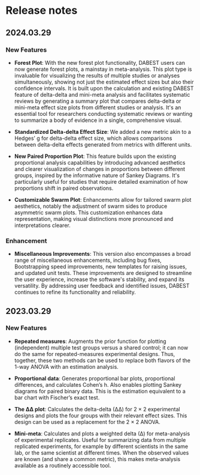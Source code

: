 # Release notes

<!-- do not remove -->

## 2024.03.29

### New Features

- **Forest Plot**: With the new forest plot functionality, DABEST users can now generate forest plots, a mainstay in meta-analysis. This plot type is invaluable for visualizing the results of multiple studies or analyses simultaneously, showing not just the estimated effect sizes but also their confidence intervals. It is built upon the calculation and existing DABEST feature of delta-delta and mini-meta analysis and facilitates systematic reviews by generating a summary plot that compares delta-delta or mini-meta effect size plots from different studies or analysis. It's an essential tool for researchers conducting systematic reviews or wanting to summarize a body of evidence in a single, comprehensive visual.

- **Standardized Delta-delta Effect Size**: We added a new metric akin to a Hedges’ g for delta-delta effect size, which allows comparisons between delta-delta effects generated from metrics with different units. 

- **New Paired Proportion Plot**: This feature builds upon the existing proportional analysis capabilities by introducing advanced aesthetics and clearer visualization of changes in proportions between different groups, inspired by the informative nature of Sankey Diagrams. It's particularly useful for studies that require detailed examination of how proportions shift in paired observations.

- **Customizable Swarm Plot**: Enhancements allow for tailored swarm plot aesthetics, notably the adjustment of swarm sides to produce asymmetric swarm plots. This customization enhances data representation, making visual distinctions more pronounced and interpretations clearer.

### Enhancement

- **Miscellaneous Improvements**: This version also encompasses a broad range of miscellaneous enhancements, including bug fixes, Bootstrapping speed improvements, new templates for raising issues, and updated unit tests. These improvements are designed to streamline the user experience, increase the software's stability, and expand its versatility. By addressing user feedback and identified issues, DABEST continues to refine its functionality and reliability.



## 2023.03.29

### New Features
- **Repeated measures**: Augments the prior function for plotting (independent) multiple test groups versus a shared control; it can now do the same for repeated-measures experimental designs. Thus, together, these two methods can be used to replace both flavors of the 1-way ANOVA with an estimation analysis.

- **Proportional data**: Generates proportional bar plots, proportional differences, and calculates Cohen’s h. Also enables plotting Sankey diagrams for paired binary data. This is the estimation equivalent to a bar chart with Fischer’s exact test.

- **The ∆∆ plot**: Calculates the delta-delta (∆∆) for 2 × 2 experimental designs and plots the four groups with their relevant effect sizes. This design can be used as a replacement for the 2 × 2 ANOVA.

- **Mini-meta**: Calculates and plots a weighted delta (∆) for meta-analysis of experimental replicates. Useful for summarizing data from multiple replicated experiments, for example by different scientists in the same lab, or the same scientist at different times. When the observed values are known (and share a common metric), this makes meta-analysis available as a routinely accessible tool.